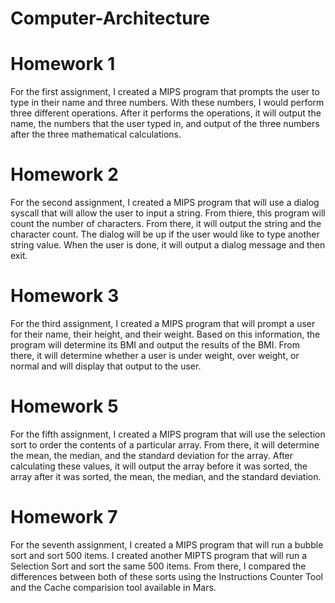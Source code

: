 # Computer-Architecture

# Homework 1

For the first assignment, I created a MIPS program that prompts the user to type in their name and three numbers. With these numbers, I would perform three different operations. After it performs the operations, it will output the name, the numbers that the user typed in, and output of the three numbers after the three mathematical calculations.

# Homework 2

For the second assignment, I created a MIPS program that will use a dialog syscall that will allow the user to input a string. From thiere, this program will count the number of characters. From there, it will output the string and the character count. The dialog will be up if the user would like to type another string value. When the user is done, it will output a dialog message and then exit.

# Homework 3

For the third assignment, I created a MIPS program that will prompt a user for their name, their height, and their weight. Based on this information, the program will determine its BMI and output the results of the BMI. From there, it will determine whether a user is under weight, over weight, or normal and will display that output to the user.

# Homework 5

For the fifth assignment, I created a MIPS program that will use the selection sort to order the contents of a particular array. From there, it will determine the mean, the median, and the standard deviation for the array. After calculating these values, it will output the array before it was sorted, the array after it was sorted, the mean, the median, and the standard deviation.

# Homework 7

For the seventh assignment, I created a MIPS program that will run a bubble sort and sort 500 items. I created another MIPTS program that will run a Selection Sort and sort the same 500 items. From there, I compared the differences between both of these sorts using the Instructions Counter Tool and the Cache comparision tool available in Mars.
